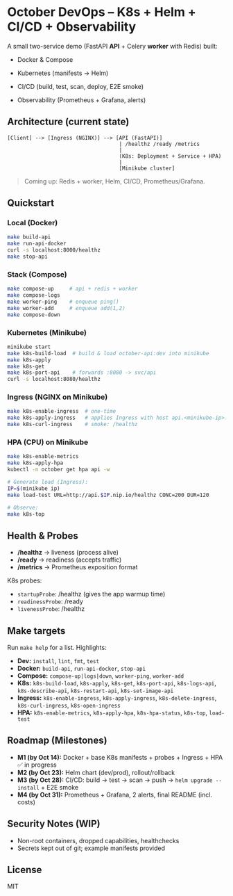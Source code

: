 # October DevOps – K8s + Helm + CI/CD + Observability

A small two-service demo (FastAPI **API** + Celery **worker** with Redis) built:

- Docker & Compose

- Kubernetes (manifests → Helm)

- CI/CD (build, test, scan, deploy, E2E smoke)

- Observability (Prometheus + Grafana, alerts)

## Architecture (current state)

```
[Client] --> [Ingress (NGINX)] --> [API (FastAPI)]
                                    | /healthz /ready /metrics
                                    |
                                    (K8s: Deployment + Service + HPA)
                                    |
                                    [Minikube cluster]
```

> Coming up: Redis + worker, Helm, CI/CD, Prometheus/Grafana.

## Quickstart

### Local (Docker)

```bash
make build-api
make run-api-docker
curl -s localhost:8000/healthz
make stop-api
```

### Stack (Compose)

```bash
make compose-up     # api + redis + worker
make compose-logs
make worker-ping    # enqueue ping()
make worker-add     # enqueue add(1,2)
make compose-down
```

### Kubernetes (Minikube)

```bash
minikube start
make k8s-build-load  # build & load october-api:dev into minikube
make k8s-apply
make k8s-get
make k8s-port-api    # forwards :8080 -> svc/api
curl -s localhost:8080/healthz
```

### Ingress (NGINX on Minikube)

```bash
make k8s-enable-ingress  # one-time
make k8s-apply-ingress   # applies Ingress with host api.<minikube-ip>.nip.io
make k8s-curl-ingress    # smoke: /healthz
```

### HPA (CPU) on Minikube

```bash
make k8s-enable-metrics
make k8s-apply-hpa
kubectl -n october get hpa api -w

# Generate load (Ingress):
IP=$(minikube ip)
make load-test URL=http://api.$IP.nip.io/healthz CONC=200 DUR=120

# Observe:
make k8s-top
```

## Health & Probes

- **/healthz** → liveness (process alive)
- **/ready** → readiness (accepts traffic)
- **/metrics** → Prometheus exposition format

K8s probes:

- `startupProbe`: /healthz (gives the app warmup time)
- `readinessProbe`: /ready
- `livenessProbe`: /healthz

## Make targets

Run `make help` for a list. Highlights:

- **Dev:** `install`, `lint`, `fmt`, `test`
- **Docker:** `build-api`, `run-api-docker`, `stop-api`
- **Compose:** `compose-up|logs|down`, `worker-ping`, `worker-add`
- **K8s:** `k8s-build-load`, `k8s-apply`, `k8s-get`, `k8s-port-api`, `k8s-logs-api`, `k8s-describe-api`, `k8s-restart-api`, `k8s-set-image-api`
- **Ingress:** `k8s-enable-ingress`, `k8s-apply-ingress`, `k8s-delete-ingress`, `k8s-curl-ingress`, `k8s-open-ingress`
- **HPA:** `k8s-enable-metrics`, `k8s-apply-hpa`, `k8s-hpa-status`, `k8s-top`, `load-test`

## Roadmap (Milestones)

- **M1 (by Oct 14):** Docker + base K8s manifests + probes + Ingress + HPA ✅ in progress
- **M2 (by Oct 23):** Helm chart (dev/prod), rollout/rollback
- **M3 (by Oct 28):** CI/CD: build → test → scan → push → `helm upgrade --install` + E2E smoke
- **M4 (by Oct 31):** Prometheus + Grafana, 2 alerts, final README (incl. costs)

## Security Notes (WIP)

- Non-root containers, dropped capabilities, healthchecks
- Secrets kept out of git; example manifests provided

## License

MIT
